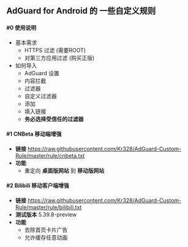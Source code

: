 ## AdGuard for Android 的 一些自定义规则

#### #0 使用说明

- 基本需求
  - HTTPS 过滤 (需要ROOT)
  - 对第三方应用过滤 (购买正版)
- 如何导入
  - AdGuard 设置
  - 内容拦截
  - 过滤器
  - 自定义过滤器
  - 添加
  - 填入链接
  - **务必选择受信任的过滤器**



#### #1 CNBeta 移动端增强

* **链接** <https://raw.githubusercontent.com/Kr328/AdGuard-Custom-Rule/master/rule/cnbeta.txt>
* **功能**
  * 重定向 **桌面版网站** 到 **移动版网站** 



#### #2 Bilibili 移动客户端增强

* **链接** <https://raw.githubusercontent.com/Kr328/AdGuard-Custom-Rule/master/rule/bilibili.txt>
* **测试版本** 5.39.8-preview
* **功能**
  * 去除首页卡片广告
  * 允许缓存任意动画

